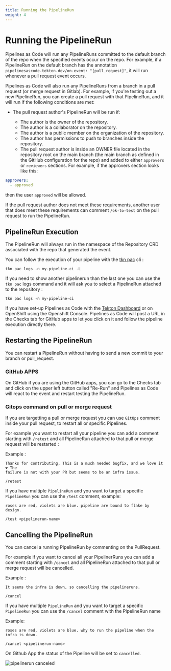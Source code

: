 ```yaml
---
title: Running the PipelineRun
weight: 4
---
```

# Running the PipelineRun

Pipelines as Code will run any PipelineRuns committed to the default branch of the repo
when the specified events occur on the repo.
For example, if a PipelineRun on the default branch has the annotation
`pipelinesascode.tekton.dev/on-event: "[pull_request]"`, it will run whenever a pull request event occurs.

Pipelines as Code will also run any PipelineRuns from a branch in a pull request (or merge request in Gitlab).
For example, if you're testing out a new PipelineRun, you can create a pull request
with that PipelineRun, and it will run if the following conditions are met:

- The pull request author's PipelineRun will be run if:

  - The author is the owner of the repository.
  - The author is a collaborator on the repository.
  - The author is a public member on the organization of the repository.
  - The author has permissions to push to branches inside the repository.
  - The pull request author is inside an OWNER file located in the
  repository root on the main branch (the main branch as defined in the GitHub
  configuration for the repo) and added to either `approvers` or `reviewers`
  sections. For example, if the approvers section looks like this:

```yaml
approvers:
  - approved
```

then the user `approved` will be allowed.

If the pull request author does not meet these requirements,
another user that does meet these requirements can comment `/ok-to-test` on the pull request
to run the PipelineRun.

## PipelineRun Execution

The PipelineRun will always run in the namespace of the Repository CRD associated with the repo
that generated the event.

You can follow the execution of your pipeline with the
[tkn pac](../cli/#install) cli :

```console
tkn pac logs -n my-pipeline-ci -L
```

If you need to show another pipelinerun than the last one you
can use the `tkn pac` logs command and it will ask you to select a PipelineRun
attached to the repository :

```console
tkn pac logs -n my-pipeline-ci
```

If you have set-up Pipelines as Code with the [Tekton Dashboard](https://github.com/tektoncd/dashboard/)
or on OpenShift using the Openshift Console.
Pipelines as Code will post a URL in the Checks tab for GitHub apps to let you
click on it and follow the pipeline execution directly there.

## Restarting the PipelineRun

You can restart a PipelineRun without having to send a new commit to
your branch or pull_request.

### GitHub APPS

On GitHub if you are using the GitHub apps, you can go to the Checks tab and
click on the upper left button called "Re-Run" and Pipelines as Code will react
to the event and restart testing the PipelineRun.

### Gitops command on pull or merge request

If you are targetting a pull or merge request you can use `GitOps` comment
inside your pull request, to restart all or specific Pipelines.

For example you want to restart all your pipeline you can add a comment starting
with `/retest` and all PipelineRun attached to that pull or merge request will be
restarted :

Example :

```text
Thanks for contributing, This is a much needed bugfix, and we love it ❤️ The
failure is not with your PR but seems to be an infra issue.

/retest
```

If you have multiple `PipelineRun` and you want to target a specific
`PipelineRun` you can use the `/test` comment, example:

```text
roses are red, violets are blue. pipeline are bound to flake by design.

/test <pipelinerun-name>
```

## Cancelling the PipelineRun

You can cancel a running PipelineRun by commenting on the PullRequest.

For example if you want to cancel all your PipelinerRuns you can add a comment starting
with `/cancel` and all PipelineRun attached to that pull or merge request will be cancelled.

Example :

```text
It seems the infra is down, so cancelling the pipelineruns.

/cancel
```

If you have multiple `PipelineRun` and you want to target a specific
`PipelineRun` you can use the `/cancel` comment with the PipelineRun name

Example:

```text
roses are red, violets are blue. why to run the pipeline when the infra is down.

/cancel <pipelinerun-name>
```

On Github App the status of the Pipeline will be set to `cancelled`.

![pipelinerun canceled](/images/pr-cancel.png)
